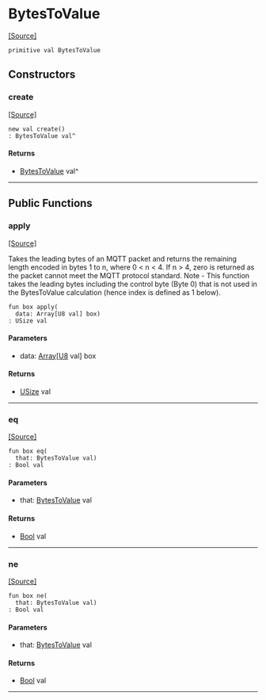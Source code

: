 # BytesToValue
<span class="source-link">[[Source]](src/mqtt-utilities/functions.md#L-0-147)</span>
```pony
primitive val BytesToValue
```

## Constructors

### create
<span class="source-link">[[Source]](src/mqtt-utilities/functions.md#L-0-147)</span>


```pony
new val create()
: BytesToValue val^
```

#### Returns

* [BytesToValue](mqtt-utilities-BytesToValue.md) val^

---

## Public Functions

### apply
<span class="source-link">[[Source]](src/mqtt-utilities/functions.md#L-0-147)</span>


Takes the leading bytes of an MQTT packet and returns the remaining length encoded
in bytes 1 to n, where 0 < n < 4. If n > 4, zero is returned as the packet cannot 
meet the MQTT protocol standard.
Note - This function takes the leading bytes including the control byte (Byte 0) that
is not used in the BytesToValue calculation (hence index is defined as 1 below).


```pony
fun box apply(
  data: Array[U8 val] box)
: USize val
```
#### Parameters

*   data: [Array](builtin-Array.md)\[[U8](builtin-U8.md) val\] box

#### Returns

* [USize](builtin-USize.md) val

---

### eq
<span class="source-link">[[Source]](src/mqtt-utilities/functions.md#L-0-147)</span>


```pony
fun box eq(
  that: BytesToValue val)
: Bool val
```
#### Parameters

*   that: [BytesToValue](mqtt-utilities-BytesToValue.md) val

#### Returns

* [Bool](builtin-Bool.md) val

---

### ne
<span class="source-link">[[Source]](src/mqtt-utilities/functions.md#L-0-147)</span>


```pony
fun box ne(
  that: BytesToValue val)
: Bool val
```
#### Parameters

*   that: [BytesToValue](mqtt-utilities-BytesToValue.md) val

#### Returns

* [Bool](builtin-Bool.md) val

---

